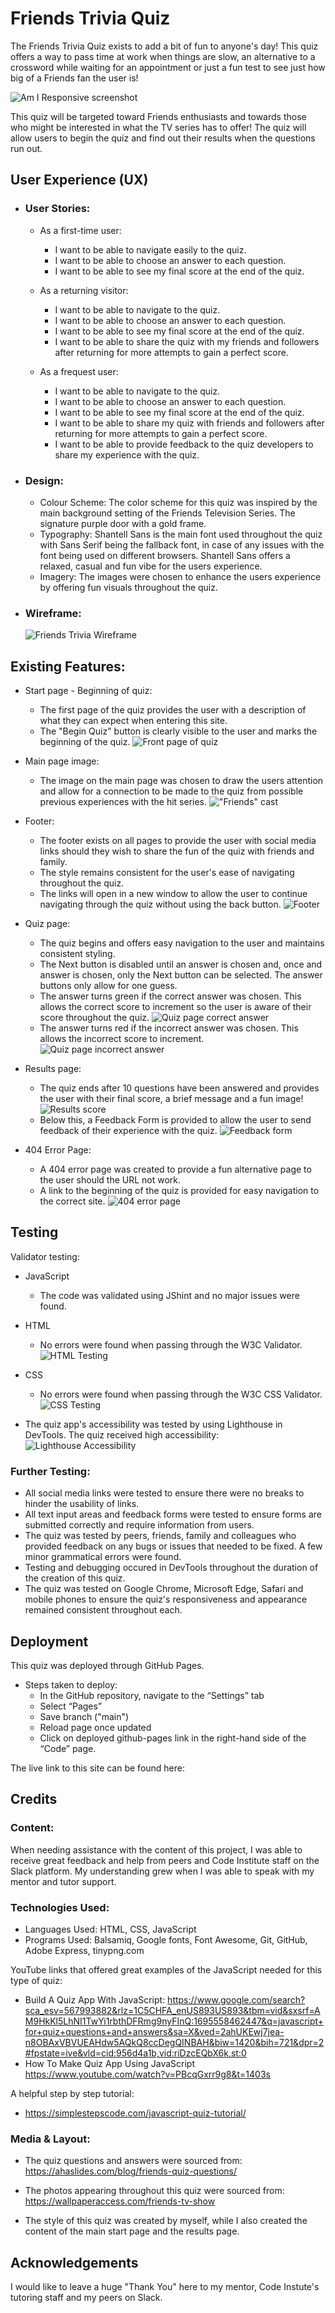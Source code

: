 # Friends Trivia Quiz

The Friends Trivia Quiz exists to add a bit of fun to anyone's day! This quiz offers a way to pass time at work when things are slow, an alternative to a crossword while waiting for an appointment or just a fun test to see just how big of a Friends fan the user is!

![Am I Responsive screenshot](assets/images/readme-images/am-i-responsive.png)

This quiz will be targeted toward Friends enthusiasts and towards those who might be interested in what the TV series has to offer! The quiz will allow users to begin the quiz and find out their results when the questions run out.

## User Experience (UX)

- ### User Stories:
	- As a first-time user:
		- I want to be able to navigate easily to the quiz.
		- I want to be able to choose an answer to each question.
		- I want to be able to see my final score at the end of the quiz.
	
	- As a returning visitor:
		- I want to be able to navigate to the quiz.
		- I want to be able to choose an answer to each question.
		- I want to be able to see my final score at the end of the quiz.
		- I want to be able to share the quiz with my friends and followers after returning for more attempts to gain a perfect score.

    - As a frequest user:
        - I want to be able to navigate to the quiz.
		- I want to be able to choose an answer to each question.
		- I want to be able to see my final score at the end of the quiz.
		- I want to be able to share my quiz with friends and followers after returning for more attempts to gain a perfect score.
        - I want to be able to provide feedback to the quiz developers to share my experience with the quiz.

- ### Design:
	- Colour Scheme: The color scheme for this quiz was inspired by the main background setting of the Friends Television Series. The signature purple door with a gold frame.
	- Typography: Shantell Sans is the main font used throughout the quiz with Sans Serif being the fallback font, in case of any issues with the font being used on different browsers. Shantell Sans offers a relaxed, casual and fun vibe for the users experience.
	- Imagery: The images were chosen to enhance the users experience by offering fun visuals throughout the quiz. 

- ### Wireframe:
	![Friends Trivia Wireframe](assets/images/readme-images/friends-trivia-wireframe.png)

## Existing Features:

- Start page - Beginning of quiz:
	- The first page of the quiz provides the user with a description of what they can expect when entering this site. 
	- The "Begin Quiz" button is clearly visible to the user and marks the beginning of the quiz.
![Front page of quiz](assets/images/readme-images/start-page.png)
- Main page image:
	- The image on the main page was chosen to draw the users attention and allow for a connection to be made to the quiz from possible previous experiences with the hit series.
!["Friends" cast](assets/images/readme-images/front-image.png)
- Footer:
	- The footer exists on all pages to provide the user with social media links should they wish to share the fun of the quiz with friends and family.
	- The style remains consistent for the user's ease of navigating throughout the quiz.
	- The links will open in a new window to allow the user to continue navigating through the quiz without using the back button.
![Footer](assets/images/readme-images/footer.png)	

- Quiz page:
	- The quiz begins and offers easy navigation to the user and maintains consistent styling.
	- The Next button is disabled until an answer is chosen and, once and answer is chosen, only the Next button can be selected. The answer buttons only allow for one guess.
	- The answer turns green if the correct answer was chosen. This allows the correct score to increment so the user is aware of their score throughout the quiz.
![Quiz page correct answer](assets/images/readme-images/quiz-page-correct.png)	
	- The answer turns red if the incorrect answer was chosen. This allows the incorrect score to increment.
![Quiz page incorrect answer](assets/images/readme-images/quiz-page-incorrect.png)	

- Results page:
	- The quiz ends after 10 questions have been answered and provides the user with their final score, a brief message and a fun image!
![Results score](assets/images/readme-images/score-results.png)	
	- Below this, a Feedback Form is provided to allow the user to send feedback of their experience with the quiz.
![Feedback form](assets/images/readme-images/feedback-form.png)	

- 404 Error Page:
	- A 404 error page was created to provide a fun alternative page to the user should the URL not work. 
	- A link to the beginning of the quiz is provided for easy navigation to the correct site. 
![404 error page](assets/images/readme-images/404page.png)

## Testing

Validator testing:
- JavaScript
	- The code was validated using JShint and no major issues were found.
- HTML
	- No errors were found when passing through the W3C Validator.
![HTML Testing](assets/images/readme-images/html-validator.png)	
- CSS
	- No errors were found when passing through the W3C CSS Validator.
![CSS Testing](assets/images/readme-images/css-validator.png)

- The quiz app's accessibility was tested by using Lighthouse in DevTools. The quiz received high accessibility:
![Lighthouse Accessibility](assets/images/readme-images/lighthouse.png)

### Further Testing:
- All social media links were tested to ensure there were no breaks to hinder the usability of links. 
- All text input areas and feedback forms were tested to ensure forms are submitted correctly and require information from users.
- The quiz was tested by peers, friends, family and colleagues who provided feedback on any bugs or issues that needed to be fixed. A few minor grammatical errors were found.
- Testing and debugging occured in DevTools throughout the duration of the creation of this quiz.
- The quiz was tested on Google Chrome, Microsoft Edge, Safari and mobile phones to ensure the quiz's responsiveness and appearance remained consistent throughout each. 

## Deployment

This quiz was deployed through GitHub Pages.
- Steps taken to deploy: 
	- In the GitHub repository, navigate to the “Settings” tab
	- Select “Pages”
	- Save branch ("main")
	- Reload page once updated
	- Click on deployed github-pages link in the right-hand side of the “Code” page.
	
The live link to this site can be found here: 	

## Credits

### Content: 
When needing assistance with the content of this project, I was able to receive great feedback and help from peers and Code Institute staff on the Slack platform. My understanding grew when I was able to speak with my mentor and tutor support. 

### Technologies Used:

- Languages Used: HTML, CSS, JavaScript
- Programs Used: Balsamiq, Google fonts, Font Awesome, Git, GitHub, Adobe Express, tinypng.com 

YouTube links that offered great examples of the JavaScript needed for this type of quiz:
- Build A Quiz App With JavaScript:  https://www.google.com/search?sca_esv=567993882&rlz=1C5CHFA_enUS893US893&tbm=vid&sxsrf=AM9HkKl5LhNI1TwYi1rbthDFRmg9nyFInQ:1695558462447&q=javascript+for+quiz+questions+and+answers&sa=X&ved=2ahUKEwj7jea-n8OBAxVBVUEAHdw5AQkQ8ccDegQINBAH&biw=1420&bih=721&dpr=2#fpstate=ive&vld=cid:956d4a1b,vid:riDzcEQbX6k,st:0
- How To Make Quiz App Using JavaScript 
	https://www.youtube.com/watch?v=PBcqGxrr9g8&t=1403s

A helpful step by step tutorial:
- https://simplestepscode.com/javascript-quiz-tutorial/

### Media & Layout:

- The quiz questions and answers were sourced from:
	https://ahaslides.com/blog/friends-quiz-questions/

- The photos appearing throughout this quiz were sourced from:
	https://wallpaperaccess.com/friends-tv-show

- The style of this quiz was created by myself, while I also created the content of the main start page and the results page. 

## Acknowledgements
I would like to leave a huge "Thank You" here to my mentor, Code Instute's tutoring staff and my peers on Slack. 